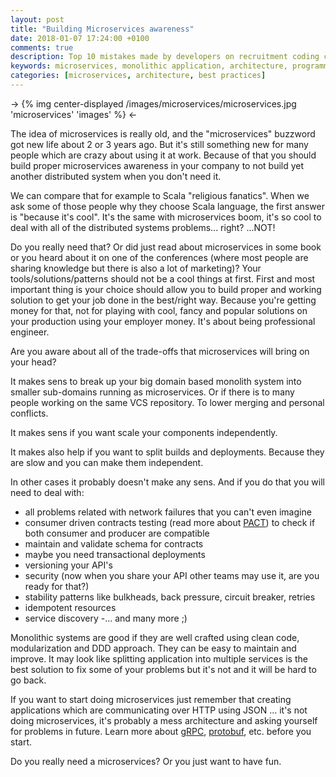 ```yaml
---
layout: post
title: "Building Microservices awareness"
date: 2018-01-07 17:24:00 +0100
comments: true
description: Top 10 mistakes made by developers on recruitment coding challenge
keywords: microservices, monolithic application, architecture, programming, best practices, clean code
categories: [microservices, architecture, best practices]
---
```


-> {% img center-displayed /images/microservices/microservices.jpg 'microservices' 'images' %} <-

The idea of microservices is really old, and the "microservices" buzzword got new life about 2 or 3 years ago. But it's still something new for many people which are crazy about using it at work. Because of that you should build proper microservices awareness in your company to not build yet another distributed system when you don't need it.

<!-- more -->

We can compare that for example to Scala "religious fanatics". When we ask some of those people why they choose Scala language, the first answer is "because it's cool". It's the same with microservices boom, it's so cool to deal with all of the distributed systems problems... right? ...NOT!

Do you really need that? Or did just read about microservices in some book or you heard about it on one of the conferences (where most people are sharing knowledge but there is also a lot of marketing)? Your tools/solutions/patterns should not be a cool things at first. First and most important thing is your choice should allow you to build proper and working solution to get your job done in the best/right way. Because you're getting money for that, not for playing with cool, fancy and popular solutions on your production using your employer money. It's about being professional engineer.

Are you aware about all of the trade-offs that microservices will bring on your head?

It makes sens to break up your big domain based monolith system into smaller sub-domains running as microservices. Or if there is to many people working on the same VCS repository. To lower merging and personal conflicts.

It makes sens if you want scale your components independently.

It makes also help if you want to split builds and deployments. Because they are slow and you can make them independent.

In other cases it probably doesn't make any sens. And if you do that you will need to deal with:
- all problems related with network failures that you can't even imagine
- consumer driven contracts testing (read more about [PACT](https://docs.pact.io/)) to check if both consumer and producer are compatible
- maintain and validate schema for contracts
- maybe you need transactional deployments
- versioning your API's
- security (now when you share your API other teams may use it, are you ready for that?)
- stability patterns like bulkheads, back pressure, circuit breaker, retries
- idempotent resources
- service discovery
-... and many more ;)

Monolithic systems are good if they are well crafted using clean code, modularization and DDD approach. They can be easy to maintain and improve. It may look like splitting application into multiple services is the best solution to fix some of your problems but it's not and it will be hard to go back.

If you want to start doing microservices just remember that creating applications which are communicating over HTTP using JSON ... it's not doing microservices, it's probably a mess architecture and asking yourself for problems in future. Learn more about [gRPC](https://grpc.io/), [protobuf](https://developers.google.com/protocol-buffers/), etc. before you start.

Do you really need a microservices? Or you just want to have fun.
